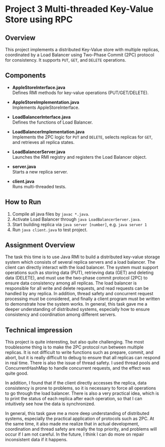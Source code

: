 # Project 3 Multi-threaded Key-Value Store using RPC

## Overview
This project implements a distributed Key-Value store with multiple replicas, coordinated by a Load Balancer using Two-Phase Commit (2PC) protocol for consistency. It supports `PUT`, `GET`, and `DELETE` operations.

## Components
- **AppleStoreInterface.java**  
  Defines RMI methods for key-value operations (PUT/GET/DELETE).

- **AppleStoreImplementation.java**  
  Implements AppleStoreInterface.

- **LoadBalancerInterface.java**  
  Defines the functions of Load Balancer.

- **LoadBalancerImplementation.java**  
  Implements the 2PC logic for `PUT` and `DELETE`, selects replicas for `GET`, and retrieves all replica states.

- **LoadBalancerServer.java**  
  Launches the RMI registry and registers the Load Balancer object.

- **server.java**  
  Starts a new replica server.

- **client.java**  
  Runs multi-threaded tests.
 


## How to Run
1. Compile all java files by `javac *.java`.
1. Activate Load Balancer through `java LoadBalancerServer.java`.
2. Start building replica via `java server [number]`, e.g. `java server 1`
3. Run `java client.java` to test project.



## Assignment Overview
The task this time is to use Java RMI to build a distributed key-value storage system which consists of several replica servers and a load balancer. The client can directly interact with the load balancer. The system must support operations such as storing data (PUT), retrieving data (GET) and deleting data (DELETE), and must use the two-phase commit protocol (2PC) to ensure data consistency among all replicas. The load balancer is responsible for all write and delete requests, and read requests can be handled by any replica. In addition, thread safety and concurrent request processing must be considered, and finally a client program must be written to demonstrate how the system works. In general, this task gave me a deeper understanding of distributed systems, especially how to ensure consistency and coordination among different servers.



## Technical impression
This project is quite interesting, but also quite challenging. The most troublesome thing is to make the 2PC protocol run between multiple replicas. It is not difficult to write functions such as prepare, commit, and abort, but it is really difficult to debug to ensure that all replicas can respond in real time. There is also the issue of thread safety. I used thread pools and ConcurrentHashMap to handle concurrent requests, and the effect was quite good.

In addition, I found that if the client directly accesses the replica, data consistency is prone to problems, so it is necessary to force all operations to go through the load balancer. There is also a very practical idea, which is to print the status of each replica after each operation, so that I can intuitively see how the data is synchronized.

In general, this task gave me a more deep understanding of distributed systems, especially the practical application of protocols such as 2PC. At the same time, it also made me realize that in actual development, coordination and thread safety are really the top priority, and problems will occur if I am not careful. In the future, I think I can do more on repair inconsistent data if it happens.
